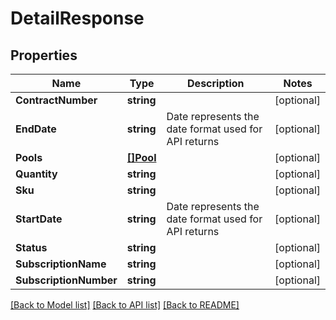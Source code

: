 # DetailResponse

## Properties

Name | Type | Description | Notes
------------ | ------------- | ------------- | -------------
**ContractNumber** | **string** |  | [optional] 
**EndDate** | **string** | Date represents the date format used for API returns | [optional] 
**Pools** | [**[]Pool**](Pool.md) |  | [optional] 
**Quantity** | **string** |  | [optional] 
**Sku** | **string** |  | [optional] 
**StartDate** | **string** | Date represents the date format used for API returns | [optional] 
**Status** | **string** |  | [optional] 
**SubscriptionName** | **string** |  | [optional] 
**SubscriptionNumber** | **string** |  | [optional] 

[[Back to Model list]](../README.md#documentation-for-models) [[Back to API list]](../README.md#documentation-for-api-endpoints) [[Back to README]](../README.md)


